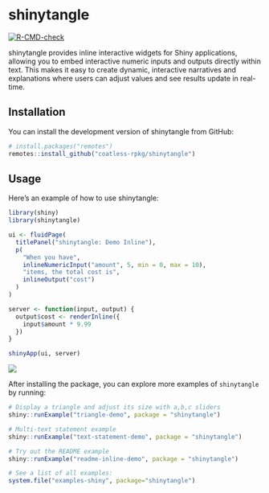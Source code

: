 
<!-- README.md is generated from README.Rmd. Please edit that file -->

# shinytangle

<!-- badges: start -->

[![R-CMD-check](https://github.com/coatless-rpkg/shinytangle/actions/workflows/R-CMD-check.yaml/badge.svg)](https://github.com/coatless-rpkg/shinytangle/actions/workflows/R-CMD-check.yaml)
<!-- badges: end -->

shinytangle provides inline interactive widgets for Shiny applications,
allowing you to embed interactive numeric inputs and outputs directly
within text. This makes it easy to create dynamic, interactive
narratives and explanations where users can adjust values and see
results update in real-time.

## Installation

You can install the development version of shinytangle from GitHub:

``` r
# install.packages("remotes")
remotes::install_github("coatless-rpkg/shinytangle")
```

## Usage

Here’s an example of how to use shinytangle:

``` r
library(shiny)
library(shinytangle)

ui <- fluidPage(
  titlePanel("shinytangle: Demo Inline"),
  p(
    "When you have", 
    inlineNumericInput("amount", 5, min = 0, max = 10), 
    "items, the total cost is",
    inlineOutput("cost")
  )
)

server <- function(input, output) {
  output$cost <- renderInline({
    input$amount * 9.99
  })
}

shinyApp(ui, server)
```

![](https://github.com/user-attachments/assets/c96aa063-e38c-4f80-ab88-c0a1fe090525)

After installing the package, you can explore more examples of
`shinytangle` by running:

``` r
# Display a triangle and adjust its size with a,b,c sliders
shiny::runExample("triangle-demo", package = "shinytangle")

# Multi-text statement example
shiny::runExample("text-statement-demo", package = "shinytangle")

# Try out the README example
shiny::runExample("readme-inline-demo", package = "shinytangle")

# See a list of all examples:
system.file("examples-shiny", package="shinytangle")
```

